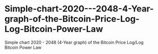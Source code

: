 # Simple-chart-2020---2048-4-Year-graph-of-the-Bitcoin-Price-Log-Log-Bitcoin-Power-Law
Simple chart 2020 - 2048 (4-Year graph) of the Bitcoin Price Log/Log Bitcoin Power Law
